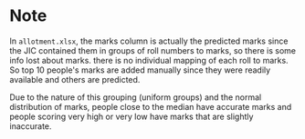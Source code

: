 # Note

In `allotment.xlsx`, the marks column is actually the predicted marks since the JIC contained them in groups of roll numbers to marks, so there is some info lost about marks. there is no individual mapping of each roll to marks.
So top 10 people's marks are added manually since they were readily available and others are predicted.

Due to the nature of this grouping (uniform groups) and the normal distribution of marks, people close to the median have accurate marks and people scoring very high or very low have marks that are slightly inaccurate. 